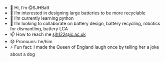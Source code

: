 - 👋 Hi, I’m @SJHBatt
- 👀 I’m interested in designing large batteries to be more recyclable
- 🌱 I’m currently learning python
- 💞️ I’m looking to collaborate on battery design, battery recycling, robotics for dismantling, battery LCA
- 📫 How to reach me sjh122@ic.ac.uk
- 😄 Pronouns: he/him
- ⚡ Fun fact: I made the Queen of England laugh once by telling her a joke about a dog 

<!---
SJHBatt/SJHBatt is a ✨ special ✨ repository because its `README.md` (this file) appears on your GitHub profile.
You can click the Preview link to take a look at your changes.
--->
